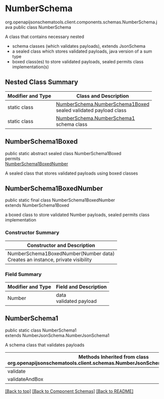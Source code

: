 # NumberSchema
org.openapijsonschematools.client.components.schemas.NumberSchema.java
public class NumberSchema

A class that contains necessary nested
- schema classes (which validates payloads), extends JsonSchema
- a sealed class which stores validated payloads, java version of a sum type
- boxed class(es) to store validated payloads, sealed permits class implementation(s)

## Nested Class Summary
| Modifier and Type | Class and Description |
| ----------------- | ---------------------- |
| static class | [NumberSchema.NumberSchema1Boxed](#numberschema1boxed)<br> sealed validated payload class |
| static class | [NumberSchema.NumberSchema1](#numberschema1)<br> schema class |

## NumberSchema1Boxed
public static abstract sealed class NumberSchema1Boxed<br>
permits<br>
[NumberSchema1BoxedNumber](#numberschema1boxednumber)

A sealed class that stores validated payloads using boxed classes

## NumberSchema1BoxedNumber
public static final class NumberSchema1BoxedNumber<br>
extends NumberSchema1Boxed

a boxed class to store validated Number payloads, sealed permits class implementation

### Constructor Summary
| Constructor and Description |
| --------------------------- |
| NumberSchema1BoxedNumber(Number data)<br>Creates an instance, private visibility |

### Field Summary
| Modifier and Type | Field and Description |
| ----------------- | ---------------------- |
| Number | data<br>validated payload |

## NumberSchema1
public static class NumberSchema1<br>
extends NumberJsonSchema.NumberJsonSchema1

A schema class that validates payloads

| Methods Inherited from class org.openapijsonschematools.client.schemas.NumberJsonSchema.NumberJsonSchema1 |
| ------------------------------------------------------------------ |
| validate                                                           |
| validateAndBox                                                     |

[[Back to top]](#top) [[Back to Component Schemas]](../../../README.md#Component-Schemas) [[Back to README]](../../../README.md)
